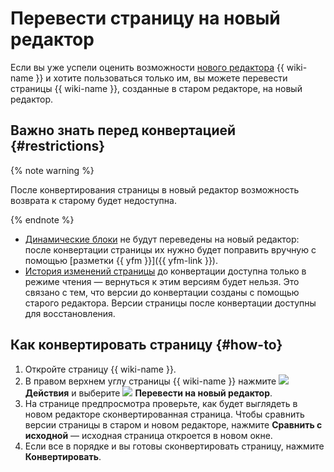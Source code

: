 # Перевести страницу на новый редактор

Если вы уже успели оценить возможности [нового редактора](../new-editor.md) {{ wiki-name }} и хотите пользоваться только им, вы можете перевести страницы {{ wiki-name }}, созданные в старом редакторе, на новый редактор.

## Важно знать перед конвертацией {#restrictions}

{% note warning %}

После конвертирования страницы в новый редактор возможность возврата к старому будет недоступна.

{% endnote %}

- [Динамические блоки](../actions.md) не будут переведены на новый редактор: после конвертации страницы их нужно будет поправить вручную с помощью [разметки {{ yfm }}]({{ yfm-link }}).
- [История изменений страницы](../history.md) до конвертации доступна только в режиме чтения — вернуться к этим версиям будет нельзя. Это связано с тем, что версии до конвертации созданы с помощью старого редактора. Версии страницы после конвертации доступны для восстановления.

## Как конвертировать страницу {#how-to}

1. Откройте страницу {{ wiki-name }}.
1. В правом верхнем углу страницы {{ wiki-name }} нажмите ![](../../_assets/wiki/svg/actions-icon.svg) **Действия** и выберите ![](../../_assets/wiki/svg/convert-page.svg) **Перевести на новый редактор**.
1. На странице предпросмотра проверьте, как будет выглядеть в новом редакторе сконвертированная страница. Чтобы сравнить версии страницы в старом и новом редакторе, нажмите **Сравнить с исходной** — исходная страница откроется в новом окне.
1. Если все в порядке и вы готовы сконвертировать страницу, нажмите **Конвертировать**.

   